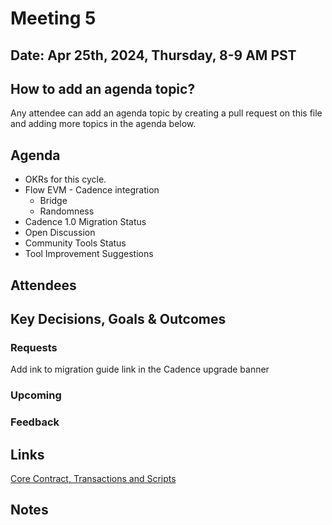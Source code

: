 # Meeting 5

## Date: Apr 25th, 2024, Thursday, 8-9 AM PST

## How to add an agenda topic?
Any attendee can add an agenda topic by creating a pull request on this file and adding more topics in the agenda below.

## Agenda
* OKRs for this cycle.
* Flow EVM - Cadence integration
  * Bridge
  * Randomness
* Cadence 1.0 Migration Status
* Open Discussion
* Community Tools Status
* Tool Improvement Suggestions
  
## Attendees 


## Key Decisions, Goals & Outcomes 
### Requests
Add ink to migration guide link in the Cadence upgrade banner 

### Upcoming


### Feedback


## Links
[Core Contract, Transactions and Scripts](https://github.com/onflow/flow-core-contracts/tree/stable-cadence/transactions)
## Notes
